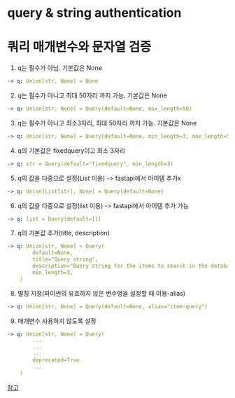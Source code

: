 # query & string authentication


# 쿼리 매개변수와 문자열 검증

1. q는 필수가 아님. 기본값은 None
```yml
-> q: Union[str, None] = None
```

2. q는 필수가 아니고 최대 50자리 까지 가능. 기본값은 None
```yml
-> q: Union[str, None] = Query(default=None, max_length=50)
```
3. q는 필수가 아니고 최소3자리, 최대 50자리 까지 가능. 기본값은 None
```yml
-> q: Union[str, None] = Query(default=None, min_length=3, max_length=50)
```

4. q의 기본값은 fixedquery이고 최소 3자리
```yml
-> q: str = Query(default="fixedquery", min_length=3)
```

5. q의 값을 다중으로 설정(List 이용) -> fastapi에서 아이템 추가x
```yml
-> q: Union[List[str], None] = Query(default=None)
```

6. q의 값을 다중으로 설정(list 이용) -> fastapi에서 아이템 추가 가능
```yml
-> q: list = Query(default=[])
```

7. q의 기본값 추가(title, description)
```yml
-> q: Union[str, None] = Query(
        default=None,
        title="Query string",
        description="Query string for the items to search in the database that have a good match",
        min_length=3,
    )
```

8. 별칭 지정(파이썬의 유효하지 않은 변수명을 설정할 때 이용-alias)
```yml
-> q: Union[str, None] = Query(default=None, alias="item-query")
```

9. 매개변수 사용하지 않도록 설정
```yml
-> q: Union[str, None] = Query(
        ... 
        ... 
        ...
        deprecated=True
        ...
    )
```

[참고](https://fastapi.tiangolo.com/ko/tutorial/query-params-str-validations/)